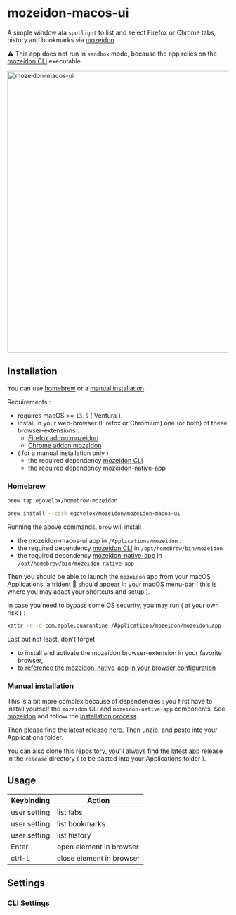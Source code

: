 # mozeidon-macos-ui

A simple window ala `spotlight` to list and select Firefox or Chrome tabs, history and bookmarks via [mozeidon](https://github.com/egovelox/mozeidon).

⚠️ This app does not run in `sandbox` mode, because the app relies on the [mozeidon CLI](https://github.com/egovelox/mozeidon/tree/main?tab=readme-ov-file#mozeidon-cli) executable.

<img width="640" alt="mozeidon-macos-ui" src="https://github.com/user-attachments/assets/5d3b84dd-9ef3-46be-83cc-49bf30adeef7" />

## Installation 

You can use [homebrew](https://github.com/egovelox/mozeidon-macos-ui#homebrew) or a [manual installation](https://github.com/egovelox/mozeidon-macos-ui#manual-installation).

Requirements : 
- requires macOS >= `13.5` ( Ventura ).
- install in your web-browser (Firefox or Chromium) one (or both) of these browser-extensions :
    - [Firefox addon mozeidon](https://addons.mozilla.org/en-US/firefox/addon/mozeidon/)
    - [Chrome addon mozeidon](https://chromewebstore.google.com/detail/mozeidon/lipjcjopdojfmfjmnponpjkkccbjoipe)
- ( for a manual installation only )
    - the required dependency [mozeidon CLI](https://github.com/egovelox/mozeidon/tree/main?tab=readme-ov-file#mozeidon-cli)
    - the required dependency [mozeidon-native-app](https://github.com/egovelox/mozeidon/tree/main?tab=readme-ov-file#mozeidon-native-app)


### Homebrew

```bash
brew tap egovelox/homebrew-mozeidon
```

```bash
brew install --cask egovelox/mozeidon/mozeidon-macos-ui
```
Running the above commands, `brew` will install 
- the mozeidon-macos-ui app in `/Applications/mozeidon` :
- the required dependency [mozeidon CLI](https://github.com/egovelox/mozeidon/tree/main?tab=readme-ov-file#mozeidon-cli) in `/opt/homebrew/bin/mozeidon`
- the required dependency [mozeidon-native-app](https://github.com/egovelox/mozeidon/tree/main?tab=readme-ov-file#mozeidon-native-app) in `/opt/homebrew/bin/mozeidon-native-app`

Then you should be able to launch the `mozeidon` app from your macOS Applications, 
a trident 🔱 should appear in your macOS menu-bar ( this is where you may adapt your shortcuts and setup ).

In case you need to bypass some OS security, you may run ( at your own risk ) : 
```bash
xattr -r -d com.apple.quarantine /Applications/mozeidon/mozeidon.app
```
Last but not least, don't forget 
- to install and activate the mozeidon browser-extension in your favorite browser, 
- [to reference the mozeidon-native-app in your browser configuration](https://github.com/egovelox/mozeidon/tree/main?tab=readme-ov-file#referencing-the-native-app-into-your-firefox-configuration)


### Manual installation

This is a bit more complex because of dependencies : you first have to install yourself the `mozeidon` CLI and `mozeidon-native-app` components.
See [mozeidon](https://github.com/egovelox/mozeidon) and follow the [installation process](https://github.com/egovelox/mozeidon/tree/main?tab=readme-ov-file#installation).

Then please find the latest release [here](https://github.com/egovelox/mozeidon-macos-ui/releases).
Then unzip, and paste into your Applications folder.

You can also clone this repository, you'll always find the latest app release in the `release` directory ( to be pasted into your Applications folder ).

## Usage

| Keybinding    | Action |
| -------- | ------- |
| user setting  | list tabs    |
| user setting | list bookmarks     |
| user setting | list history     |
| Enter | open element in browser    |
| ctrl-L | close element in browser    |

## Settings

### CLI Settings


